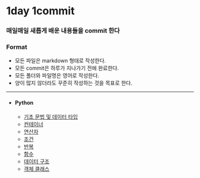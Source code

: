 # 1day 1commit
### 매일매일 새롭게 배운 내용들을 commit 한다

### Format
- 모든 파일은 markdown 형태로 작성한다.
- 모든 commit은 하루가 지나가기 전에 완료한다.
- 모든 폴더와 파일명은 영어로 작성한다.
- 양이 많지 않더라도 꾸준히 작성하는 것을 목표로 한다.

___

- #### Python
    - [기초 문법 및 데이터 타입](https://github.com/hw1004/1day1commit/blob/main/python/basic_syntax_and_datatype.md)
    - [컨테이너](https://github.com/hw1004/1day1commit/blob/main/python/container.md)
    - [연산자](https://github.com/hw1004/1day1commit/blob/main/python/operator.md)
    - [조건](https://github.com/hw1004/1day1commit/blob/main/python/conditional_statement.md)
    - [반복](https://github.com/hw1004/1day1commit/blob/main/python/loop_statement.md)
    - [함수](https://github.com/hw1004/1day1commit/blob/main/python/function.md)
    - [데이터 구조](https://github.com/hw1004/1day1commit/blob/main/python/data_structure.md)
    - [객체 클래스]()


  
